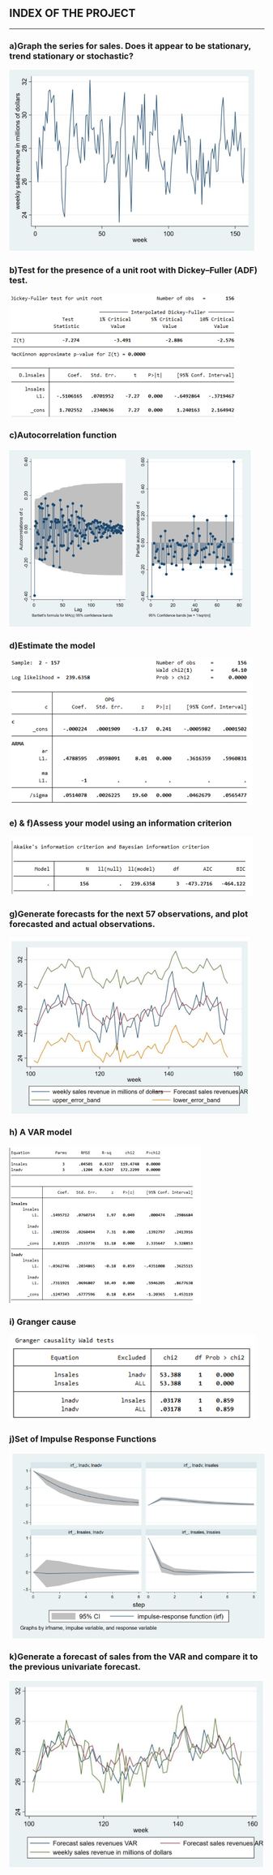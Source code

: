 ## INDEX OF THE PROJECT
---
 
### a)Graph the series for sales. Does it appear to be stationary, trend stationary or stochastic?
<img src="images/Series graph.png">

### b)Test for the presence of a unit root with Dickey–Fuller (ADF) test.
<img src="images/dickey fuller.png">

### c)Autocorrelation function
<img src="images/ACF & PACF.png">

### d)Estimate the model
<img src="images/ARMA1 estimation.png">

### e) & f)Assess your model using an information criterion
<img src="images/BIC test.png">

### g)Generate forecasts for the next 57 observations, and plot forecasted and actual observations. 
<img src="images/comparison forecast and annual.png">

### h) A VAR model
<img src="images/VAR.png">

### i) Granger cause
<img src="images/Granger.png">

### j)Set of Impulse Response Functions
<img src="images/Impulse Response Functions.png">

### k)Generate a forecast of sales from the VAR and compare it to the previous univariate forecast.
<img src="images/forecast VAR AR.png">

